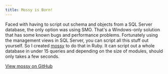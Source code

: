 ```yaml
---
title: Mossy is Born!
---
```


Faced with having to script out schema and objects from a SQL Server database, the only option was using SMO. That's a Windows-only solution that has some known bugs and performance problems. Fortunately using the management views in SQL Server, you can script all this stuff out yourself. So I created [mossy](https://github.com/mroach/mossy) to do that in Ruby. It can script out a whole database in under 15 queries and depending on the size of modules, should only takes a few seconds.

[View mossy on GitHub](https://github.com/mroach/mossy)
